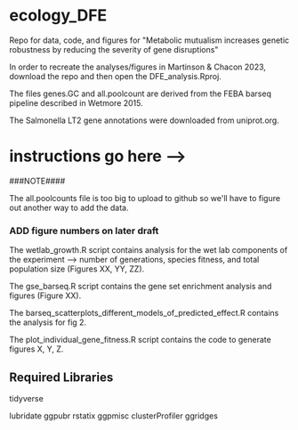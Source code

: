 # ecology_DFE
Repo for data, code, and figures for "Metabolic mutualism increases genetic robustness by reducing the severity of gene disruptions"


In order to recreate the analyses/figures in Martinson & Chacon 2023, download the repo and then open the DFE_analysis.Rproj.

The files genes.GC and all.poolcount are derived from the FEBA barseq pipeline described in Wetmore 2015. 

The Salmonella LT2 gene annotations were downloaded from uniprot.org. 

# instructions go here --> 

###NOTE####

The all.poolcounts file is too big to upload to github so we'll have to figure out another way to add the data. 

### ADD figure numbers on later draft ###

The wetlab_growth.R script contains analysis for the wet lab components of the experiment --> number of generations, species fitness, and total population size (Figures XX, YY, ZZ).

The gse_barseq.R script contains the gene set enrichment analysis and figures (Figure XX).

The barseq_scatterplots_different_models_of_predicted_effect.R contains the analysis for fig 2. 

The plot_individual_gene_fitness.R script contains the code to generate figures X, Y, Z.

## Required Libraries ##
tidyverse

lubridate
ggpubr
rstatix
ggpmisc
clusterProfiler
ggridges
